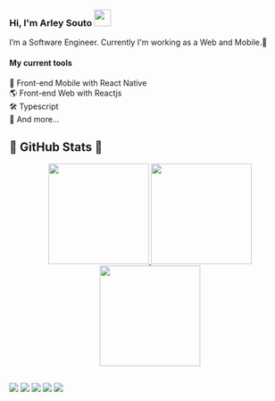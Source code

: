 ### Hi, I'm Arley Souto <img src="https://media.giphy.com/media/hvRJCLFzcasrR4ia7z/giphy.gif" width="30" >

I’m a Software Engineer. Currently I'm working as a Web and Mobile.🚀

#### My current tools 
📲 Front-end Mobile with React Native  
🌎 Front-end Web with Reactjs   
🛠️ Typescript  
🧰 And more...  

## 🌟 GitHub Stats 🌟
<div align="center">
  <a href="https://github.com/mercurio236">
  <img height="180em" src="https://github-readme-stats.vercel.app/api?username=mercurio236&show_icons=true&theme=tokyonight"/>
  <img height="180em" src="https://streak-stats.demolab.com/?user=mercurio236&theme=tokyonight"/>
  <img height="180em" src="https://github-readme-stats.vercel.app/api/top-langs/?username=mercurio236&layout=compact&langs_count=7&theme=tokyonight"/>
</div>
  
  ##
  
 <div>
  <a href="https://instagram.com/arleyss2" target="_blank"><img src="https://img.shields.io/badge/-Instagram-%23E4405F?style=for-the-badge&logo=instagram&logoColor=white" target="_blank"></a>
 	<a href="https://www.twitch.tv/arleysouto" target="_blank"><img src="https://img.shields.io/badge/Twitch-9146FF?style=for-the-badge&logo=twitch&logoColor=white" target="_blank"></a>
  <a href="https://www.linkedin.com/in/arley-souto-83764915a/" target="_blank"><img src="https://img.shields.io/badge/-LinkedIn-%230077B5?style=for-the-badge&logo=linkedin&logoColor=white" target="_blank"></a> 
   <a href="https://wa.me/message/TQPTI5C47H2QG1" target="_blank"><img src="https://img.shields.io/badge/WhatsApp-25D366?style=for-the-badge&logo=whatsapp&logoColor=white" target="_blank"></a> 
   <a href="https://t.me/ArleySouto" target="_blank"><img src="https://img.shields.io/badge/Telegram-2CA5E0?style=for-the-badge&logo=telegram&logoColor=white" target="_blank"></a> 
   
  </div>
